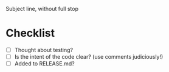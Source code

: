 Subject line, without full stop

<!-- First time? Take a look at: https://blog.github.com/2015-01-21-how-to-write-the-perfect-pull-request/ -->

<!-- PR Body. Describe the purpose of the change here. -->

<!-- What feedback do you want from the review? -->

Checklist
=========

- [ ] Thought about testing?
- [ ] Is the intent of the code clear? (use comments judiciously!)
- [ ] Added to RELEASE.md?

<!--

    Have you told everyone that needs to know about this PR?

    Do you need to update global docs?
        https://github.com/ReconfigureIO/internal-docs/wiki/Engineering-Function

    You *are* allowed to delete the contents of this template.
    Please strive to make the intent of your change clear in the PR.

-->
